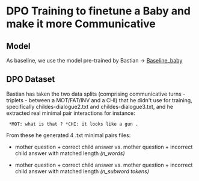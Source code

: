 # DPO Training to finetune a Baby and make it more Communicative

## Model

As baseline, we use the model pre-trained by Bastian -> [Baseline_baby](https://huggingface.co/bbunzeck/another-llama)

## DPO Dataset

Bastian has taken the two data splits (comprising communicative turns - triplets - between a MOT/FAT/INV and a CHI) that he didn't use for training,
specifically childes-dialogue2.txt and childes-dialogue3.txt, and he extracted real minimal pair interactions for instance: 
<pre><code> *MOT: what is that ? *CHI: it looks like a gun .</code></pre>

From these he generated 4 .txt minimal pairs files: 

- mother question + correct child answer vs. mother question + incorrect child answer with matched length *(n_words)*

- mother question + correct child answer vs. mother question + incorrect child answer with matched length *(n_subword tokens)*
